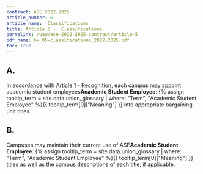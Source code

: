 ```yaml
---
contract: ASE 2022-2025
article_number: 5
article_name:  Classifications
title: Article 5 -  Classifications
permalink: /uaw/ase-2022-2025-contract/article-5
pdf_name: bx_05-classifications_2022-2025.pdf
toc: True
---
```



<div class="lvl2"><h2 class="inline-header">A.</h2> In accordance with <a href="/uaw/ase-2022-2025-contract/article-1">Article 1 - Recognition</a>, each campus may appoint <span class="tooltip">academic student employees<span class="tooltip-text"><b>Academic Student Employee</b>: {% assign tooltip_term = site.data.union_glossary | where: "Term", "Academic Student Employee" %}{{ tooltip_term[0]["Meaning"] }}</span></span> into appropriate bargaining unit titles.
</div><!-- End of level 2: A.-->
<div class="lvl2"><h2 class="inline-header">B.</h2> Campuses may maintain their current use of <span class="tooltip">ASE<span class="tooltip-text"><b>Academic Student Employee</b>: {% assign tooltip_term = site.data.union_glossary | where: "Term", "Academic Student Employee" %}{{ tooltip_term[0]["Meaning"] }}</span></span> titles as well as the campus descriptions of each title, if applicable.

</div><!-- End of level 2: B.-->
